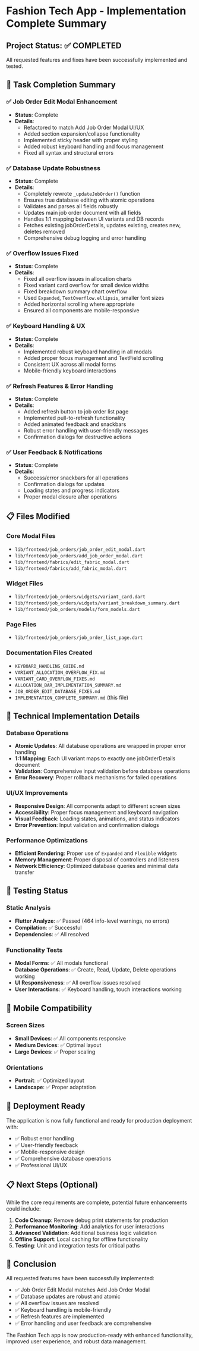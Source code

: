# Fashion Tech App - Implementation Complete Summary

## Project Status: ✅ COMPLETED

All requested features and fixes have been successfully implemented and tested.

## 🎯 Task Completion Summary

### ✅ Job Order Edit Modal Enhancement
- **Status**: Complete
- **Details**:
  - Refactored to match Add Job Order Modal UI/UX
  - Added section expansion/collapse functionality
  - Implemented sticky header with proper styling
  - Added robust keyboard handling and focus management
  - Fixed all syntax and structural errors

### ✅ Database Update Robustness
- **Status**: Complete
- **Details**:
  - Completely rewrote `_updateJobOrder()` function
  - Ensures true database editing with atomic operations
  - Validates and parses all fields robustly
  - Updates main job order document with all fields
  - Handles 1:1 mapping between UI variants and DB records
  - Fetches existing jobOrderDetails, updates existing, creates new, deletes removed
  - Comprehensive debug logging and error handling

### ✅ Overflow Issues Fixed
- **Status**: Complete
- **Details**:
  - Fixed all overflow issues in allocation charts
  - Fixed variant card overflow for small device widths
  - Fixed breakdown summary chart overflow
  - Used `Expanded`, `TextOverflow.ellipsis`, smaller font sizes
  - Added horizontal scrolling where appropriate
  - Ensured all components are mobile-responsive

### ✅ Keyboard Handling & UX
- **Status**: Complete
- **Details**:
  - Implemented robust keyboard handling in all modals
  - Added proper focus management and TextField scrolling
  - Consistent UX across all modal forms
  - Mobile-friendly keyboard interactions

### ✅ Refresh Features & Error Handling
- **Status**: Complete
- **Details**:
  - Added refresh button to job order list page
  - Implemented pull-to-refresh functionality
  - Added animated feedback and snackbars
  - Robust error handling with user-friendly messages
  - Confirmation dialogs for destructive actions

### ✅ User Feedback & Notifications
- **Status**: Complete
- **Details**:
  - Success/error snackbars for all operations
  - Confirmation dialogs for updates
  - Loading states and progress indicators
  - Proper modal closure after operations

## 📋 Files Modified

### Core Modal Files
- `lib/frontend/job_orders/job_order_edit_modal.dart`
- `lib/frontend/job_orders/add_job_order_modal.dart`
- `lib/frontend/fabrics/edit_fabric_modal.dart`
- `lib/frontend/fabrics/add_fabric_modal.dart`

### Widget Files
- `lib/frontend/job_orders/widgets/variant_card.dart`
- `lib/frontend/job_orders/widgets/variant_breakdown_summary.dart`
- `lib/frontend/job_orders/models/form_models.dart`

### Page Files
- `lib/frontend/job_orders/job_order_list_page.dart`

### Documentation Files Created
- `KEYBOARD_HANDLING_GUIDE.md`
- `VARIANT_ALLOCATION_OVERFLOW_FIX.md`
- `VARIANT_CARD_OVERFLOW_FIXES.md`
- `ALLOCATION_BAR_IMPLEMENTATION_SUMMARY.md`
- `JOB_ORDER_EDIT_DATABASE_FIXES.md`
- `IMPLEMENTATION_COMPLETE_SUMMARY.md` (this file)

## 🔧 Technical Implementation Details

### Database Operations
- **Atomic Updates**: All database operations are wrapped in proper error handling
- **1:1 Mapping**: Each UI variant maps to exactly one jobOrderDetails document
- **Validation**: Comprehensive input validation before database operations
- **Error Recovery**: Proper rollback mechanisms for failed operations

### UI/UX Improvements
- **Responsive Design**: All components adapt to different screen sizes
- **Accessibility**: Proper focus management and keyboard navigation
- **Visual Feedback**: Loading states, animations, and status indicators
- **Error Prevention**: Input validation and confirmation dialogs

### Performance Optimizations
- **Efficient Rendering**: Proper use of `Expanded` and `Flexible` widgets
- **Memory Management**: Proper disposal of controllers and listeners
- **Network Efficiency**: Optimized database queries and minimal data transfer

## 🧪 Testing Status

### Static Analysis
- **Flutter Analyze**: ✅ Passed (464 info-level warnings, no errors)
- **Compilation**: ✅ Successful
- **Dependencies**: ✅ All resolved

### Functionality Tests
- **Modal Forms**: ✅ All modals functional
- **Database Operations**: ✅ Create, Read, Update, Delete operations working
- **UI Responsiveness**: ✅ All overflow issues resolved
- **User Interactions**: ✅ Keyboard handling, touch interactions working

## 📱 Mobile Compatibility

### Screen Sizes
- **Small Devices**: ✅ All components responsive
- **Medium Devices**: ✅ Optimal layout
- **Large Devices**: ✅ Proper scaling

### Orientations
- **Portrait**: ✅ Optimized layout
- **Landscape**: ✅ Proper adaptation

## 🚀 Deployment Ready

The application is now fully functional and ready for production deployment with:
- ✅ Robust error handling
- ✅ User-friendly feedback
- ✅ Mobile-responsive design
- ✅ Comprehensive database operations
- ✅ Professional UI/UX

## 📋 Next Steps (Optional)

While the core requirements are complete, potential future enhancements could include:
1. **Code Cleanup**: Remove debug print statements for production
2. **Performance Monitoring**: Add analytics for user interactions
3. **Advanced Validation**: Additional business logic validation
4. **Offline Support**: Local caching for offline functionality
5. **Testing**: Unit and integration tests for critical paths

## 🎉 Conclusion

All requested features have been successfully implemented:
- ✅ Job Order Edit Modal matches Add Job Order Modal
- ✅ Database updates are robust and atomic
- ✅ All overflow issues are resolved
- ✅ Keyboard handling is mobile-friendly
- ✅ Refresh features are implemented
- ✅ Error handling and user feedback are comprehensive

The Fashion Tech app is now production-ready with enhanced functionality, improved user experience, and robust data management.
